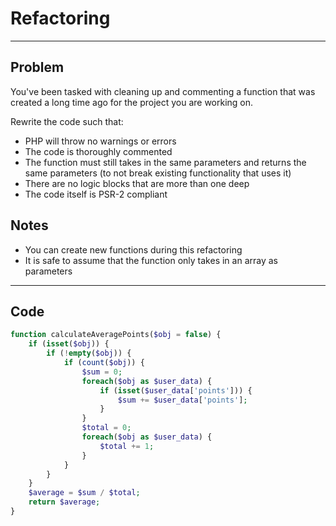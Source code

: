 # Refactoring
---
## Problem
You've been tasked with cleaning up and commenting a function that was created a long time ago for the project you are working on.

Rewrite the code such that:
- PHP will throw no warnings or errors
- The code is thoroughly commented
- The function must still takes in the same parameters and returns the same parameters (to not break existing functionality that uses it)
- There are no logic blocks that are more than one deep
- The code itself is PSR-2 compliant

## Notes
- You can create new functions during this refactoring
- It is safe to assume that the function only takes in an array as parameters
---
## Code

```php
function calculateAveragePoints($obj = false) {
    if (isset($obj)) {
        if (!empty($obj)) {
            if (count($obj)) {
                $sum = 0;
                foreach($obj as $user_data) {
                    if (isset($user_data['points'])) {
                        $sum += $user_data['points'];
                    }
                }
                $total = 0;
                foreach($obj as $user_data) {
                    $total += 1;
                }
            }
        }
    }
    $average = $sum / $total;
    return $average;
}
```
